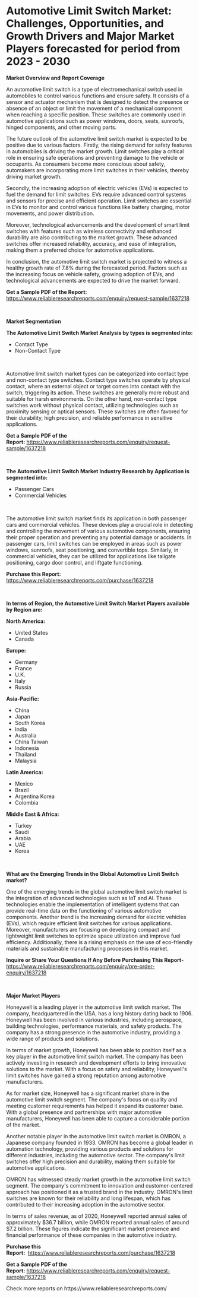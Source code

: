 <p><h1>Automotive Limit Switch Market: Challenges, Opportunities, and Growth Drivers and Major Market Players forecasted for period from 2023 - 2030</h1></p><p><strong>Market Overview and Report Coverage</strong></p>
<p><p>An automotive limit switch is a type of electromechanical switch used in automobiles to control various functions and ensure safety. It consists of a sensor and actuator mechanism that is designed to detect the presence or absence of an object or limit the movement of a mechanical component when reaching a specific position. These switches are commonly used in automotive applications such as power windows, doors, seats, sunroofs, hinged components, and other moving parts.</p><p>The future outlook of the automotive limit switch market is expected to be positive due to various factors. Firstly, the rising demand for safety features in automobiles is driving the market growth. Limit switches play a critical role in ensuring safe operations and preventing damage to the vehicle or occupants. As consumers become more conscious about safety, automakers are incorporating more limit switches in their vehicles, thereby driving market growth.</p><p>Secondly, the increasing adoption of electric vehicles (EVs) is expected to fuel the demand for limit switches. EVs require advanced control systems and sensors for precise and efficient operation. Limit switches are essential in EVs to monitor and control various functions like battery charging, motor movements, and power distribution.</p><p>Moreover, technological advancements and the development of smart limit switches with features such as wireless connectivity and enhanced durability are also contributing to the market growth. These advanced switches offer increased reliability, accuracy, and ease of integration, making them a preferred choice for automotive applications.</p><p>In conclusion, the automotive limit switch market is projected to witness a healthy growth rate of 7.8% during the forecasted period. Factors such as the increasing focus on vehicle safety, growing adoption of EVs, and technological advancements are expected to drive the market forward.</p></p>
<p><strong>Get a Sample PDF of the Report:</strong> <a href="https://www.reliableresearchreports.com/enquiry/request-sample/1637218">https://www.reliableresearchreports.com/enquiry/request-sample/1637218</a></p>
<p>&nbsp;</p>
<p><strong>Market Segmentation</strong></p>
<p><strong>The Automotive Limit Switch Market Analysis by types is segmented into:</strong></p>
<p><ul><li>Contact Type</li><li>Non-Contact Type</li></ul></p>
<p>&nbsp;</p>
<p><p>Automotive limit switch market types can be categorized into contact type and non-contact type switches. Contact type switches operate by physical contact, where an external object or target comes into contact with the switch, triggering its action. These switches are generally more robust and suitable for harsh environments. On the other hand, non-contact type switches work without physical contact, utilizing technologies such as proximity sensing or optical sensors. These switches are often favored for their durability, high precision, and reliable performance in sensitive applications.</p></p>
<p><strong>Get a Sample PDF of the Report:</strong>&nbsp;<a href="https://www.reliableresearchreports.com/enquiry/request-sample/1637218">https://www.reliableresearchreports.com/enquiry/request-sample/1637218</a></p>
<p>&nbsp;</p>
<p><strong>The Automotive Limit Switch Market Industry Research by Application is segmented into:</strong></p>
<p><ul><li>Passenger Cars</li><li>Commercial Vehicles</li></ul></p>
<p>&nbsp;</p>
<p><p>The automotive limit switch market finds its application in both passenger cars and commercial vehicles. These devices play a crucial role in detecting and controlling the movement of various automotive components, ensuring their proper operation and preventing any potential damage or accidents. In passenger cars, limit switches can be employed in areas such as power windows, sunroofs, seat positioning, and convertible tops. Similarly, in commercial vehicles, they can be utilized for applications like tailgate positioning, cargo door control, and liftgate functioning.</p></p>
<p><strong>Purchase this Report:</strong>&nbsp; <a href="https://www.reliableresearchreports.com/purchase/1637218">https://www.reliableresearchreports.com/purchase/1637218</a></p>
<p>&nbsp;</p>
<p><strong>In terms of Region, the Automotive Limit Switch Market Players available by Region are:</strong></p>
<p>
    <p> <strong> North America: </strong>
        <ul>
            <li>United States</li>
            <li>Canada</li>
        </ul>
        </p> 
    <p> <strong> Europe: </strong>
        <ul>
            <li>Germany</li>
            <li>France</li>
            <li>U.K.</li>
            <li>Italy</li>
            <li>Russia</li>
        </ul>
        </p> 
    <p> <strong> Asia-Pacific: </strong>
        <ul>
            <li>China</li>
            <li>Japan</li>
            <li>South Korea</li>
            <li>India</li>
            <li>Australia</li>
            <li>China Taiwan</li>
            <li>Indonesia</li>
            <li>Thailand</li>
            <li>Malaysia</li>
        </ul>
        </p> 
    <p> <strong> Latin America: </strong>
        <ul>
            <li>Mexico</li>
            <li>Brazil</li>
            <li>Argentina Korea</li>
            <li>Colombia</li>
        </ul>
        </p> 
    <p> <strong> Middle East & Africa: </strong>
        <ul>
            <li>Turkey</li>
            <li>Saudi</li>
            <li>Arabia</li>
            <li>UAE</li>
            <li>Korea</li>
        </ul>
    </p>
    </p>
<p>&nbsp;</p>
<p><strong>What are the Emerging Trends in the Global Automotive Limit Switch market?</strong></p>
<p><p>One of the emerging trends in the global automotive limit switch market is the integration of advanced technologies such as IoT and AI. These technologies enable the implementation of intelligent systems that can provide real-time data on the functioning of various automotive components. Another trend is the increasing demand for electric vehicles (EVs), which require efficient limit switches for various applications. Moreover, manufacturers are focusing on developing compact and lightweight limit switches to optimize space utilization and improve fuel efficiency. Additionally, there is a rising emphasis on the use of eco-friendly materials and sustainable manufacturing processes in this market.</p></p>
<p><strong>Inquire or Share Your Questions If Any Before Purchasing This Report</strong>- <a href="https://www.reliableresearchreports.com/enquiry/pre-order-enquiry/1637218">https://www.reliableresearchreports.com/enquiry/pre-order-enquiry/1637218</a></p>
<p>&nbsp;</p>
<p><strong>Major Market Players</strong></p>
<p><p>Honeywell is a leading player in the automotive limit switch market. The company, headquartered in the USA, has a long history dating back to 1906. Honeywell has been involved in various industries, including aerospace, building technologies, performance materials, and safety products. The company has a strong presence in the automotive industry, providing a wide range of products and solutions.</p><p>In terms of market growth, Honeywell has been able to position itself as a key player in the automotive limit switch market. The company has been actively investing in research and development efforts to bring innovative solutions to the market. With a focus on safety and reliability, Honeywell's limit switches have gained a strong reputation among automotive manufacturers.</p><p>As for market size, Honeywell has a significant market share in the automotive limit switch segment. The company's focus on quality and meeting customer requirements has helped it expand its customer base. With a global presence and partnerships with major automotive manufacturers, Honeywell has been able to capture a considerable portion of the market.</p><p>Another notable player in the automotive limit switch market is OMRON, a Japanese company founded in 1933. OMRON has become a global leader in automation technology, providing various products and solutions for different industries, including the automotive sector. The company's limit switches offer high precision and durability, making them suitable for automotive applications.</p><p>OMRON has witnessed steady market growth in the automotive limit switch segment. The company's commitment to innovation and customer-centered approach has positioned it as a trusted brand in the industry. OMRON's limit switches are known for their reliability and long lifespan, which has contributed to their increasing adoption in the automotive sector.</p><p>In terms of sales revenue, as of 2020, Honeywell reported annual sales of approximately $36.7 billion, while OMRON reported annual sales of around $7.2 billion. These figures indicate the significant market presence and financial performance of these companies in the automotive industry.</p></p>
<p><strong>Purchase this Report:</strong>&nbsp;&nbsp;<a href="https://www.reliableresearchreports.com/purchase/1637218">https://www.reliableresearchreports.com/purchase/1637218</a></p>
<p></p>
<p><strong>Get a Sample PDF of the Report:</strong>&nbsp;<a href="https://www.reliableresearchreports.com/enquiry/request-sample/1637218">https://www.reliableresearchreports.com/enquiry/request-sample/1637218</a></p>
<p>Check more reports on https://www.reliableresearchreports.com/</p>